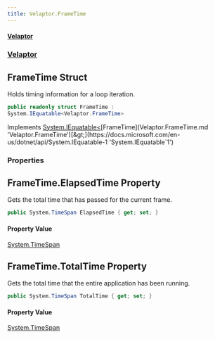 ```yaml
---
title: Velaptor.FrameTime
---
```


#### [Velaptor](Namespaces.md 'Velaptor Namespaces')
### [Velaptor](Velaptor.md 'Velaptor')

## FrameTime Struct

Holds timing information for a loop iteration.

```csharp
public readonly struct FrameTime :
System.IEquatable<Velaptor.FrameTime>
```

Implements [System.IEquatable&lt;](https://docs.microsoft.com/en-us/dotnet/api/System.IEquatable-1 'System.IEquatable`1')[FrameTime](Velaptor.FrameTime.md 'Velaptor.FrameTime')[&gt;](https://docs.microsoft.com/en-us/dotnet/api/System.IEquatable-1 'System.IEquatable`1')
### Properties

<a name='Velaptor.FrameTime.ElapsedTime'></a>

## FrameTime.ElapsedTime Property

Gets the total time that has passed for the current frame.

```csharp
public System.TimeSpan ElapsedTime { get; set; }
```

#### Property Value
[System.TimeSpan](https://docs.microsoft.com/en-us/dotnet/api/System.TimeSpan 'System.TimeSpan')

<a name='Velaptor.FrameTime.TotalTime'></a>

## FrameTime.TotalTime Property

Gets the total time that the entire application has been running.

```csharp
public System.TimeSpan TotalTime { get; set; }
```

#### Property Value
[System.TimeSpan](https://docs.microsoft.com/en-us/dotnet/api/System.TimeSpan 'System.TimeSpan')